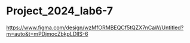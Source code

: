 # Project_2024_lab6-7
https://www.figma.com/design/wzMfORMBEQCf5tQZX7nCaW/Untitled?m=auto&t=mPDjmocZbkpLDllS-6
